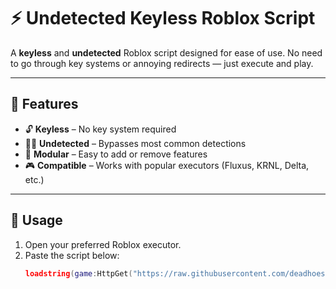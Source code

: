 # ⚡ Undetected Keyless Roblox Script

A **keyless** and **undetected** Roblox script designed for ease of use. No need to go through key systems or annoying redirects — just execute and play.

---

## 📌 Features

- 🔓 **Keyless** – No key system required
- 🕵️‍♂️ **Undetected** – Bypasses most common detections
- 🧩 **Modular** – Easy to add or remove features
- 🎮 **Compatible** – Works with popular executors (Fluxus, KRNL, Delta, etc.)

---

## 🚀 Usage

1. Open your preferred Roblox executor.
2. Paste the script below:
   ```lua
   loadstring(game:HttpGet("https://raw.githubusercontent.com/deadhoes/Noctalis/refs/heads/main/Scripts/Universal"))()
